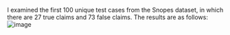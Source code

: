 I examined the first 100 unique test cases from the Snopes dataset, in which there are 27 true claims and 73 false claims.
The results are as follows:
![image](https://github.com/S-Asghari/Fact-Checking-Using-LLMs/assets/42779113/47d955dd-54b6-42bd-a915-2f8e2c24c5d3)
